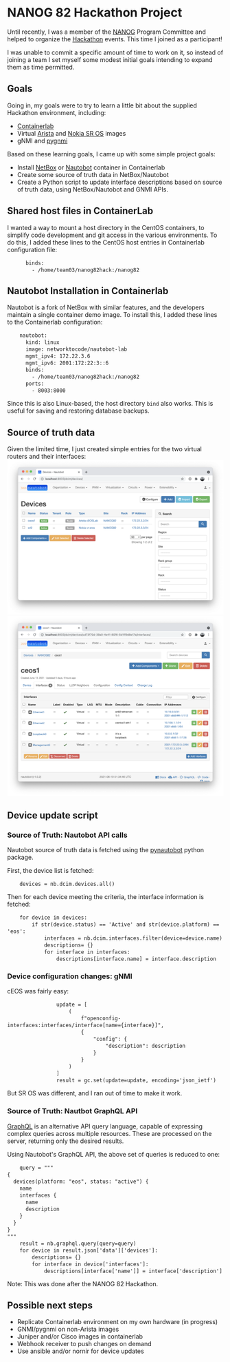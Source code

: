 # NANOG 82 Hackathon Project

Until recently, I was a member of the [NANOG](https://www.nanog.org/) Program Committee and helped to organize the [Hackathon](https://www.nanog.org/events/n82-hackathon/) events.
This time I joined as a participant!

I was unable to commit a specific amount of time to work on it, so instead of joining a team I set myself some modest initial goals intending to expand them as time permitted.

## Goals
Going in, my goals were to try to learn a little bit about the supplied Hackathon environment,  including:
- [Containerlab](https://containerlab.srlinux.dev/)
- Virtual [Arista](https://www.arista.com/en/products/software-controlled-container-networking) and [Nokia SR OS](https://containerlab.srlinux.dev/manual/kinds/vr-sros/) images
- gNMI and [pygnmi](https://github.com/akarneliuk/pygnmi)

Based on these learning goals, I came up with some simple project goals:
- Install [NetBox](https://netbox.readthedocs.io/en/stable/) or [Nautobot](https://nautobot.readthedocs.io/en/latest/) container in Containerlab
- Create some source of truth data in NetBox/Nautobot
- Create a Python script to update interface descriptions based on source of truth data, using NetBox/Nautobot and GNMI APIs.

## Shared host files in ContainerLab
I wanted a way to mount a host directory in the CentOS containers, to simplify code development and git access in the various environments.
To do this, I added these lines to the CentOS host entries in Containerlab configuration file:
```
      binds:
        - /home/team03/nanog82hack:/nanog82
```
## Nautobot Installation in Containerlab
Nautobot is a fork of NetBox with similar features, and the developers maintain a single container demo image.
To install this, I added these lines to the Containerlab configuration:
```
    nautobot:
      kind: linux
      image: networktocode/nautobot-lab
      mgmt_ipv4: 172.22.3.6
      mgmt_ipv6: 2001:172:22:3::6
      binds:
        - /home/team03/nanog82hack:/nanog82
      ports:
        - 8003:8000
```
Since this is also Linux-based, the  host directory `bind` also works.
This is useful for saving and restoring database backups.
## Source of truth data
Given the limited time, I just created simple entries for the two virtual routers and their interfaces:
![Nautobot devices](doc/nautobot-devices.png?raw=true "Devices in Nautobot")
![Nautobot ceos1 interfaces](doc/nautobot-ceos1.png?raw=true "ceos1 interfaces in Nautbot")

## Device update script

### Source of Truth: Nautobot API calls
Nautobot source of truth data is fetched using the [pynautobot](https://pynautobot.readthedocs.io/en/latest/) python package.

First, the device list is fetched:
```
    devices = nb.dcim.devices.all()
```
Then for each device meeting the criteria, the interface information is fetched:
```
    for device in devices:
        if str(device.status) == 'Active' and str(device.platform) == 'eos':
            interfaces = nb.dcim.interfaces.filter(device=device.name)
            descriptions= {}
            for interface in interfaces:
                descriptions[interface.name] = interface.description
```
### Device configuration changes: gNMI
cEOS was fairly easy:
```
                update = [
                    (
                        f"openconfig-interfaces:interfaces/interface[name={interface}]",
                        {
                            "config": {
                                "description": description
                            }
                        }
                    )
                ]
                result = gc.set(update=update, encoding='json_ietf')
```
But SR OS was different, and I ran out of time to make it work.
### Source of Truth: Nautbot GraphQL API
[GraphQL](https://graphql.org/) is an alternative API query language, capable of expressing complex queries
across multiple resources.  These are processed on the server, returning only the desired results.

Using Nautobot's GraphQL API, the above set of queries is reduced to one:
```
    query = """
{
  devices(platform: "eos", status: "active") {
    name
    interfaces {
      name
      description
    }
  }
}
"""
    result = nb.graphql.query(query=query)
    for device in result.json['data']['devices']:
        descriptions= {}
        for interface in device['interfaces']:
            descriptions[interface['name']] = interface['description']
```
Note: This was done after the NANOG 82 Hackathon.

## Possible next steps
- Replicate Containerlab environment on my own hardware (in progress)
- GNMI/pygnmi on non-Arista images
- Juniper and/or Cisco images in containerlab
- Webhook receiver to push changes on demand
- Use ansible and/or nornir for device updates

